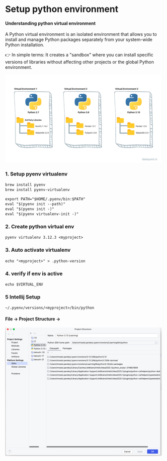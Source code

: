# Setup python environment

#### Understanding python virtual environment
A Python virtual environment is an isolated environment that allows you to install and manage Python packages separately from your system-wide Python installation.

👉 In simple terms:
It creates a "sandbox" where you can install specific versions of libraries without affecting other projects or the global Python environment.

![python-envs.png](images/python-envs.png)

### 1. Setup pyenv virtualenv

```shell
brew install pyenv
brew install pyenv-virtualenv
```

```shell
export PATH="$HOME/.pyenv/bin:$PATH"
eval "$(pyenv init --path)"
eval "$(pyenv init -)"
eval "$(pyenv virtualenv-init -)"
```
### 2. Create python virtual env
```shell
pyenv virtualenv 3.12.3 <myproject>
```

### 3. Auto activate virtualenv
```shell
echo "<myproject>" > .python-version
```

### 4. verify if env is active
```shell
echo $VIRTUAL_ENV
```

### 5 Intellij Setup 

```shell
~/.pyenv/versions/<myproject>/bin/python
```
#### File -> Project Structure ->
![setup-python.png](images/setup-python.png)
